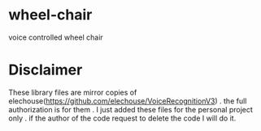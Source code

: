# wheel-chair
voice controlled wheel chair
# Disclaimer
These library files are mirror copies of elechouse(https://github.com/elechouse/VoiceRecognitionV3) . the full authorization is for them . I just added these files for the personal project only . if the author of the code request to delete the code I will do it.
